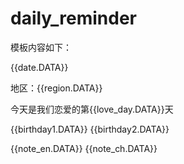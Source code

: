 # daily_reminder

模板内容如下：

{{date.DATA}} 

地区：{{region.DATA}} 

今天是我们恋爱的第{{love_day.DATA}}天 

{{birthday1.DATA}} 
{{birthday2.DATA}}


{{note_en.DATA}} 
{{note_ch.DATA}}

